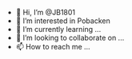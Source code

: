 - 👋 Hi, I’m @JB1801
- 👀 I’m interested in Pobacken
- 🌱 I’m currently learning ...
- 💞️ I’m looking to collaborate on ...
- 📫 How to reach me ...

<!---
JB1801/JB1801 is a ✨ special ✨ repository because its `README.md` (this file) appears on your GitHub profile.
You can click the Preview link to take a look at your changes.
--->
